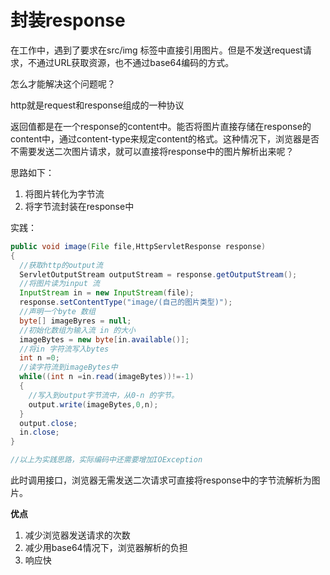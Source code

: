 # 封装response



在工作中，遇到了要求在src/img 标签中直接引用图片。但是不发送request请求，不通过URL获取资源，也不通过base64编码的方式。

怎么才能解决这个问题呢？

http就是request和response组成的一种协议

返回值都是在一个response的content中。能否将图片直接存储在response的content中，通过content-type来规定content的格式。这种情况下，浏览器是否不需要发送二次图片请求，就可以直接将response中的图片解析出来呢？

思路如下：

1. 将图片转化为字节流
2. 将字节流封装在response中

实践：

```java
public void image(File file,HttpServletResponse response)
{
  //获取http的output流
  ServletOutputStream outputStream = response.getOutputStream();
  //将图片读为input 流
  InputStream in = new InputStream(file);
  response.setContentType("image/(自己的图片类型)");
  //声明一个byte 数组
  byte[] imageByres = null;
  //初始化数组为输入流 in 的大小
  imageBytes = new byte[in.available()];
  //将in 字符流写入bytes
  int n =0;
  //读字符流到imageBytes中
  while((int n =in.read(imageBytes))!=-1)
  {
    //写入到output字节流中，从0-n 的字节。
    output.write(imageBytes,0,n);
  }
  output.close;
  in.close;
}

//以上为实践思路，实际编码中还需要增加IOException
```

此时调用接口，浏览器无需发送二次请求可直接将response中的字节流解析为图片。

**优点**

1. 减少浏览器发送请求的次数
2. 减少用base64情况下，浏览器解析的负担
3. 响应快